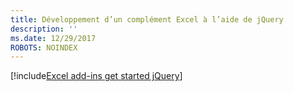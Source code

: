 ```yaml
---
title: Développement d’un complément Excel à l’aide de jQuery
description: ''
ms.date: 12/29/2017
ROBOTS: NOINDEX
---
```


[!include[Excel add-ins get started jQuery](../includes/file-get-started-excel-jquery.md)]
